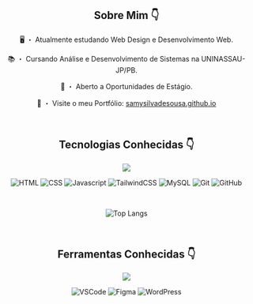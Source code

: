 <div align="center">
  
  ## Sobre Mim 👇

  🖥 ・ Atualmente estudando Web Design e Desenvolvimento Web.

  📚 ・ Cursando Análise e Desenvolvimento de Sistemas na UNINASSAU-JP/PB.

  💼 ・ Aberto a Oportunidades de Estágio.

  🧩 ・ Visite o meu Portfólio: <a href="https://samysilvadesousa.github.io" target="_blank">samysilvadesousa.github.io</a>

  <br>

  ## Tecnologias Conhecidas 👇

  <img src="https://skillicons.dev/icons?i=html,css,javascript,tailwind,mysql,git,github" />

  ![HTML](https://badgen.net/badge/Label/HTML/E14E1D?icon=icon&label=)
  ![CSS](https://badgen.net/badge/Label/CSS/0277BD?icon=icon&label=)
  ![Javascript](https://badgen.net/badge/Label/Javascript/F0DB4F?icon=icon&label=)
  ![TailwindCSS](https://badgen.net/badge/Label/TailwindCSS/24BBBC?icon=icon&label=)
  ![MySQL](https://badgen.net/badge/Label/MySQL/242938?icon=icon&label=)
  ![Git](https://badgen.net/badge/Label/Git/F03C2E?icon=icon&label=)
  ![GitHub](https://badgen.net/badge/Label/GitHub/242938?icon=icon&label=)

  <br>

  ![Top Langs](https://github-readme-stats.vercel.app/api/top-langs/?username=samysilvadesousa&layout=compact&bg_color=0D1117&text_color=fff&border_radius=10&border_color=262B32&title_color=fff&locale=pt-br)

  <br>

  ## Ferramentas Conhecidas 👇

  <img src="https://skillicons.dev/icons?i=vscode,figma,wordpress"/>

  ![VSCode](https://badgen.net/badge/Label/VSCode/3C99D4?icon=icon&label=)
  ![Figma](https://badgen.net/badge/Label/Figma/A259FF?icon=icon&label=)
  ![WordPress](https://badgen.net/badge/Label/WordPress/0073AA?icon=icon&label=)

  <br>
</div>
